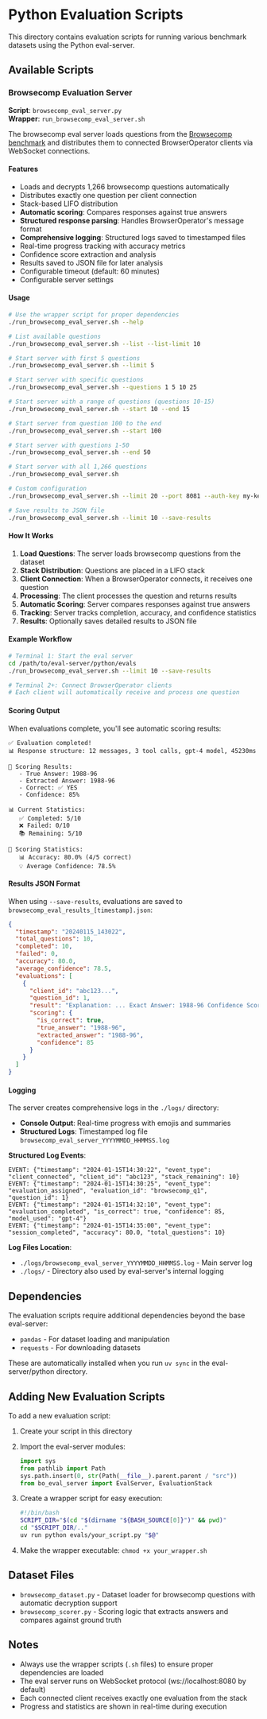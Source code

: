 # Python Evaluation Scripts

This directory contains evaluation scripts for running various benchmark datasets using the Python eval-server.

## Available Scripts

### Browsecomp Evaluation Server

**Script**: `browsecomp_eval_server.py`  
**Wrapper**: `run_browsecomp_eval_server.sh`

The browsecomp eval server loads questions from the [Browsecomp benchmark](https://github.com/openai/simple-evals) and distributes them to connected BrowserOperator clients via WebSocket connections.

#### Features

- Loads and decrypts 1,266 browsecomp questions automatically
- Distributes exactly one question per client connection
- Stack-based LIFO distribution
- **Automatic scoring**: Compares responses against true answers
- **Structured response parsing**: Handles BrowserOperator's message format
- **Comprehensive logging**: Structured logs saved to timestamped files
- Real-time progress tracking with accuracy metrics  
- Confidence score extraction and analysis
- Results saved to JSON file for later analysis
- Configurable timeout (default: 60 minutes)
- Configurable server settings

#### Usage

```bash
# Use the wrapper script for proper dependencies
./run_browsecomp_eval_server.sh --help

# List available questions
./run_browsecomp_eval_server.sh --list --list-limit 10

# Start server with first 5 questions
./run_browsecomp_eval_server.sh --limit 5

# Start server with specific questions
./run_browsecomp_eval_server.sh --questions 1 5 10 25

# Start server with a range of questions (questions 10-15)
./run_browsecomp_eval_server.sh --start 10 --end 15

# Start server from question 100 to the end
./run_browsecomp_eval_server.sh --start 100

# Start server with questions 1-50
./run_browsecomp_eval_server.sh --end 50

# Start server with all 1,266 questions
./run_browsecomp_eval_server.sh

# Custom configuration
./run_browsecomp_eval_server.sh --limit 20 --port 8081 --auth-key my-key

# Save results to JSON file
./run_browsecomp_eval_server.sh --limit 10 --save-results
```

#### How It Works

1. **Load Questions**: The server loads browsecomp questions from the dataset
2. **Stack Distribution**: Questions are placed in a LIFO stack
3. **Client Connection**: When a BrowserOperator connects, it receives one question
4. **Processing**: The client processes the question and returns results
5. **Automatic Scoring**: Server compares responses against true answers
6. **Tracking**: Server tracks completion, accuracy, and confidence statistics
7. **Results**: Optionally saves detailed results to JSON file

#### Example Workflow

```bash
# Terminal 1: Start the eval server
cd /path/to/eval-server/python/evals
./run_browsecomp_eval_server.sh --limit 10 --save-results

# Terminal 2+: Connect BrowserOperator clients
# Each client will automatically receive and process one question
```

#### Scoring Output

When evaluations complete, you'll see automatic scoring results:

```
✅ Evaluation completed!
📊 Response structure: 12 messages, 3 tool calls, gpt-4 model, 45230ms

🎯 Scoring Results:
   - True Answer: 1988-96
   - Extracted Answer: 1988-96
   - Correct: ✅ YES
   - Confidence: 85%

📊 Current Statistics:
   ✅ Completed: 5/10
   ❌ Failed: 0/10
   📚 Remaining: 5/10

🎯 Scoring Statistics:
   📊 Accuracy: 80.0% (4/5 correct)
   💡 Average Confidence: 78.5%
```

#### Results JSON Format

When using `--save-results`, evaluations are saved to `browsecomp_eval_results_[timestamp].json`:

```json
{
  "timestamp": "20240115_143022",
  "total_questions": 10,
  "completed": 10,
  "failed": 0,
  "accuracy": 80.0,
  "average_confidence": 78.5,
  "evaluations": [
    {
      "client_id": "abc123...",
      "question_id": 1,
      "result": "Explanation: ... Exact Answer: 1988-96 Confidence Score: 85%",
      "scoring": {
        "is_correct": true,
        "true_answer": "1988-96",
        "extracted_answer": "1988-96",
        "confidence": 85
      }
    }
  ]
}
```

#### Logging

The server creates comprehensive logs in the `./logs/` directory:

- **Console Output**: Real-time progress with emojis and summaries
- **Structured Logs**: Timestamped log file `browsecomp_eval_server_YYYYMMDD_HHMMSS.log`

**Structured Log Events**:
```
EVENT: {"timestamp": "2024-01-15T14:30:22", "event_type": "client_connected", "client_id": "abc123", "stack_remaining": 10}
EVENT: {"timestamp": "2024-01-15T14:30:25", "event_type": "evaluation_assigned", "evaluation_id": "browsecomp_q1", "question_id": 1}
EVENT: {"timestamp": "2024-01-15T14:32:10", "event_type": "evaluation_completed", "is_correct": true, "confidence": 85, "model_used": "gpt-4"}
EVENT: {"timestamp": "2024-01-15T14:35:00", "event_type": "session_completed", "accuracy": 80.0, "total_questions": 10}
```

**Log Files Location**: 
- `./logs/browsecomp_eval_server_YYYYMMDD_HHMMSS.log` - Main server log
- `./logs/` - Directory also used by eval-server's internal logging

## Dependencies

The evaluation scripts require additional dependencies beyond the base eval-server:
- `pandas` - For dataset loading and manipulation
- `requests` - For downloading datasets

These are automatically installed when you run `uv sync` in the eval-server/python directory.

## Adding New Evaluation Scripts

To add a new evaluation script:

1. Create your script in this directory
2. Import the eval-server modules:
   ```python
   import sys
   from pathlib import Path
   sys.path.insert(0, str(Path(__file__).parent.parent / "src"))
   from bo_eval_server import EvalServer, EvaluationStack
   ```

3. Create a wrapper script for easy execution:
   ```bash
   #!/bin/bash
   SCRIPT_DIR="$(cd "$(dirname "${BASH_SOURCE[0]}")" && pwd)"
   cd "$SCRIPT_DIR/.."
   uv run python evals/your_script.py "$@"
   ```

4. Make the wrapper executable: `chmod +x your_wrapper.sh`

## Dataset Files

- `browsecomp_dataset.py` - Dataset loader for browsecomp questions with automatic decryption support
- `browsecomp_scorer.py` - Scoring logic that extracts answers and compares against ground truth

## Notes

- Always use the wrapper scripts (`.sh` files) to ensure proper dependencies are loaded
- The eval server runs on WebSocket protocol (ws://localhost:8080 by default)
- Each connected client receives exactly one evaluation from the stack
- Progress and statistics are shown in real-time during execution